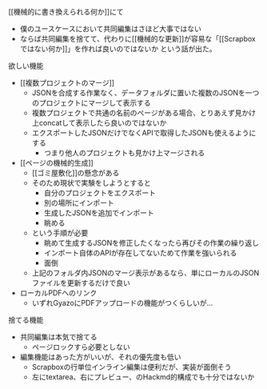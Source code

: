

[[機械的に書き換えられる何か]]にて
- 僕のユースケースにおいて共同編集はさほど大事ではない
- ならば共同編集を捨てて、代わりに[[機械的な更新]]が容易な「[[Scrapboxではない何か]]」を作れば良いのではないか
という話が出た。

欲しい機能
- [[複数プロジェクトのマージ]]
    - JSONを合成する作業なく、データフォルダに置いた複数のJSONを一つのプロジェクトにマージして表示する
    - 複数プロジェクトで共通の名前のページがある場合、とりあえず見かけ上concatして表示したら良いのではないか
    - エクスポートしたJSONだけでなくAPIで取得したJSONも使えるようにする
        - つまり他人のプロジェクトも見かけ上マージされる
- [[ページの機械的生成]]
    - [[ゴミ屋敷化]]の懸念がある
    - そのため現状で実験をしようとすると
        - 自分のプロジェクトをエクスポート
        - 別の場所にインポート
        - 生成したJSONを追加でインポート
        - 眺める
    - という手順が必要
        - 眺めて生成するJSONを修正したくなったら再びその作業の繰り返し
        - インポート自体のAPIが存在してないためて作業を強いられる
        - 面倒
    - 上記のフォルダ内JSONのマージ表示があるなら、単にローカルのJSONファイルを更新するだけで良い
- ローカルPDFへのリンク
    - いずれGyazoにPDFアップロードの機能がつくらしいが…

捨てる機能
- 共同編集は本気で捨てる
    - ページロックすら必要としない
- 編集機能はあった方がいいが、それの優先度も低い
    - Scrapboxの行単位インライン編集は便利だが、実装が面倒そう
    - 左にtextarea、右にプレビュー、のHackmd的構成でも十分ではないか
